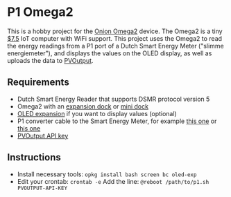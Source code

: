# P1 Omega2

This is a hobby project for the [Onion Omega2](https://onion.io/omega2/) device. The Omega2 is a tiny [$7.5](https://onion.io/store/omega2/) IoT computer with WiFi support. This project uses the Omega2 to read the energy readings from a P1 port of a Dutch Smart Energy Meter ("slimme energiemeter"), and displays the values on the OLED display, as well as uploads the data to [PVOutput](https://pvoutput.org/).

## Requirements

 - Dutch Smart Energy Reader that supports DSMR protocol version 5
 - Omega2 with an [expansion dock](https://onion.io/store/expansion-dock/) or [mini dock](https://onion.io/store/mini-dock/)
 - [OLED expansion](https://onion.io/store/oled-expansion/) if you want to display values (optional)
 - P1 converter cable to the Smart Energy Meter, for example [this one](https://sites.google.com/site/nta8130p1smartmeter/webshop) or [this one](https://www.sossolutions.nl/slimme-meter-kabel)
 - [PVOutput API key](https://pvoutput.org/account.jsp)

## Instructions

 - Install necessary tools:
    `opkg install bash screen bc oled-exp`
 - Edit your crontab:
    `crontab -e`
    Add the line:
    `@reboot /path/to/p1.sh PVOUTPUT-API-KEY`

